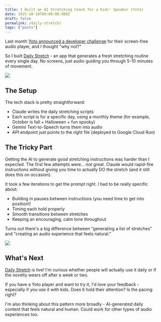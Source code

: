 ```yaml
---
title: I Built an AI Stretching Coach for a Kids' Speaker (Yoto)
date: 2025-10-10T00:00:00.000Z
draft: false
permalink: /daily-stretch/
tags: ["posts"]
---
```


Last month [Yoto announced a developer challenge](https://yoto.space/news/post/build-a-yoto-app-and-you-could-win-up-to-5-000-hQVNmKqCsfLNoj0) for their screen-free audio player, and I thought "why not?"

So I built [Daily Stretch](https://share.yoto.co/s/4HiAP3hhZ0gKb0wrmsPAp3) - an app that generates a fresh stretching routine every single day. No screens, just audio guiding you through 5-10 minutes of movement.

![](/img/Nlt0MCg5QQmrlh9Rx90qb.avif)

## The Setup

The tech stack is pretty straightforward:

* Claude writes the daily stretching scripts
* Each script is for a specific day, using a monthly theme (for example, October is fall + Halloween + fun spooky)
* Gemini Text-to-Speech turns them into audio
* API endpoint just points to the right file (deployed to Google Cloud Run)

## The Tricky Part

Getting the AI to generate good stretching instructions was harder than I expected. The first few attempts were... not great. Claude would rapid-fire instructions without giving you time to actually DO the stretch (and it still does this on occasion).

It took a few iterations to get the prompt right. I had to be really specific about:

* Building in pauses between instructions (you need time to get into position!)
* Timing each hold properly
* Smooth transitions between stretches
* Keeping an encouraging, calm tone throughout

Turns out there's a big difference between "generating a list of stretches" and "creating an audio experience that feels natural."

![](/img/YotoStore.png)

## What's Next

[Daily Stretch](https://share.yoto.co/s/4HiAP3hhZ0gKb0wrmsPAp3) is live! I'm curious whether people will actually use it daily or if the novelty wears off after a week or two.

If you have a Yoto player and want to try it, I'd love your feedback - especially if you use it with kids. Does it hold their attention? Is the pacing right?

I'm also thinking about this pattern more broadly - AI-generated daily content that feels natural and human. Could work for other types of audio experiences too.
